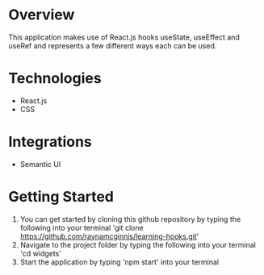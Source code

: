 # Overview

This application makes use of React.js hooks useState, useEffect and useRef and represents a few different ways each can be used. 

# Technologies

- React.js
- CSS

# Integrations

- Semantic UI

# Getting Started

1. You can get started by cloning this github repository by typing the following into your terminal 'git clone https://github.com/raynamcginnis/learning-hooks.git'
2. Navigate to the project folder by typing the following into your terminal 'cd widgets'
3. Start the application by typing 'npm start' into your terminal

